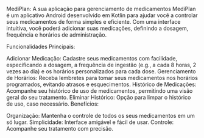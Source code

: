MediPlan: A sua aplicação para gerenciamento de medicamentos
MediPlan é um aplicativo Android desenvolvido em Kotlin para ajudar você a controlar seus medicamentos de forma simples e eficiente. Com uma interface intuitiva, você poderá adicionar suas medicações, definindo a dosagem, frequência e horários de administração.

Funcionalidades Principais:

Adicionar Medicação: Cadastre seus medicamentos com facilidade, especificando a dosagem, a frequência de ingestão (e.g., a cada 8 horas, 2 vezes ao dia) e os horários personalizados para cada dose.
Gerenciamento de Horários: Receba lembretes para tomar seus medicamentos nos horários programados, evitando atrasos e esquecimentos.
Histórico de Medicações: Acompanhe seu histórico de uso de medicamentos, permitindo uma visão geral do seu tratamento.
Eliminar Histórico: Opção para limpar o histórico de uso, caso necessário.
Benefícios:

Organização: Mantenha o controle de todos os seus medicamentos em um só lugar.
Simplicidade: Interface amigável e fácil de usar.
Controle: Acompanhe seu tratamento com precisão.
